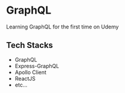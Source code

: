 # GraphQL
Learning GraphQL for the first time on Udemy

## Tech Stacks
- GraphQL
- Express-GraphQL
- Apollo Client
- ReactJS
- etc...